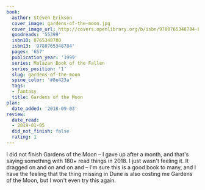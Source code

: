 ```yaml
---
book:
  author: Steven Erikson
  cover_image: gardens-of-the-moon.jpg
  cover_image_url: http://covers.openlibrary.org/b/isbn/9780765348784-L.jpg
  goodreads: '55399'
  isbn10: 0765348780
  isbn13: '9780765348784'
  pages: '657'
  publication_year: '1999'
  series: Malazan Book of the Fallen
  series_position: '1'
  slug: gardens-of-the-moon
  spine_color: '#8e423a'
  tags:
  - fantasy
  title: Gardens of the Moon
plan:
  date_added: '2018-09-03'
review:
  date_read:
  - 2019-01-05
  did_not_finish: false
  rating: 1
---
```


I did not finish Gardens of the Moon – I gave up after a month, and that's saying something with 180+ read things in 2018. I just wasn't feeling it. It dragged on and on and on and – I'm sure this is a good book to many, and I have the feeling that the thing missing in Dune is also costing me Gardens of the Moon, but I won't even try this again.
